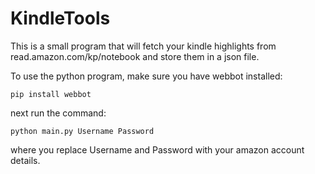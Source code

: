# KindleTools

This is a small program that will fetch your kindle highlights from read.amazon.com/kp/notebook and
store them in a json file.

To use the python program, make sure you have webbot installed:

`pip install webbot`

next run the command:

`python main.py Username Password` 

where you replace Username and Password with your amazon account details.


